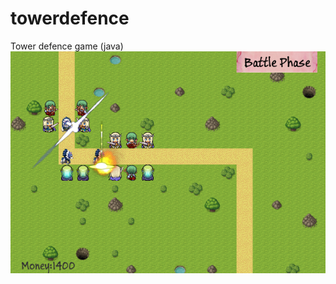 # towerdefence
Tower defence game (java)
![screenshot](https://github.com/kerokou/towerdefence/blob/master/screenshots/tower_top.png)
